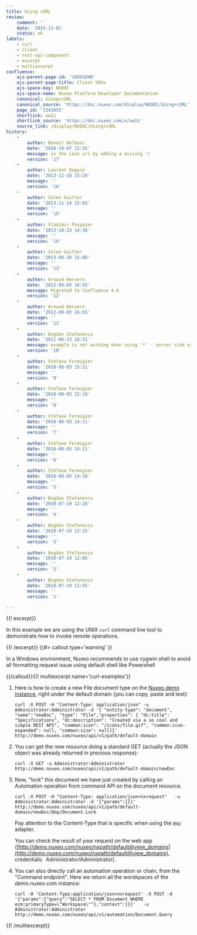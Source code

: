 ```yaml
---
title: Using cURL
review:
    comment: ''
    date: '2015-12-01'
    status: ok
labels:
    - curl
    - client
    - rest-api-component
    - excerpt
    - multiexcerpt
confluence:
    ajs-parent-page-id: '16091040'
    ajs-parent-page-title: Client SDKs
    ajs-space-key: NXDOC
    ajs-space-name: Nuxeo Platform Developer Documentation
    canonical: Using+cURL
    canonical_source: 'https://doc.nuxeo.com/display/NXDOC/Using+cURL'
    page_id: '3343035'
    shortlink: uwIz
    shortlink_source: 'https://doc.nuxeo.com/x/uwIz'
    source_link: /display/NXDOC/Using+cURL
history:
    - 
        author: Benoit Delbosc
        date: '2016-10-07 12:55'
        message: ix the Lock url by adding a missing "/
        version: '17'
    - 
        author: Laurent Doguin
        date: '2013-12-18 15:24'
        message: ''
        version: '16'
    - 
        author: Solen Guitter
        date: '2013-11-14 15:03'
        message: ''
        version: '15'
    - 
        author: Vladimir Pasquier
        date: '2013-10-23 14:30'
        message: ''
        version: '14'
    - 
        author: Solen Guitter
        date: '2013-08-30 15:08'
        message: ''
        version: '13'
    - 
        author: Arnaud Kervern
        date: '2012-09-03 16:55'
        message: Migrated to Confluence 4.0
        version: '12'
    - 
        author: Arnaud Kervern
        date: '2012-09-03 16:55'
        message: ''
        version: '11'
    - 
        author: Bogdan Stefanescu
        date: '2011-06-23 18:31'
        message: example is not working when using '*' - server side exception
        version: '10'
    - 
        author: Stéfane Fermigier
        date: '2010-08-03 15:11'
        message: ''
        version: '9'
    - 
        author: Stéfane Fermigier
        date: '2010-08-03 15:10'
        message: ''
        version: '8'
    - 
        author: Stéfane Fermigier
        date: '2010-08-03 14:11'
        message: ''
        version: '7'
    - 
        author: Stéfane Fermigier
        date: '2010-08-03 14:11'
        message: ''
        version: '6'
    - 
        author: Stéfane Fermigier
        date: '2010-08-03 14:10'
        message: ''
        version: '5'
    - 
        author: Bogdan Stefanescu
        date: '2010-07-19 12:16'
        message: ''
        version: '4'
    - 
        author: Bogdan Stefanescu
        date: '2010-07-19 12:15'
        message: ''
        version: '3'
    - 
        author: Bogdan Stefanescu
        date: '2010-07-19 12:08'
        message: ''
        version: '2'
    - 
        author: Bogdan Stefanescu
        date: '2010-07-19 11:55'
        message: ''
        version: '1'

---
```

{{! excerpt}}

In this example we are using the UNIX `curl` command line tool to demonstrate how to invoke remote operations.

{{! /excerpt}} {{#> callout type='warning' }}

In a Windows environment, Nuxeo recommends to use cygwin shell to avoid all formatting request issue using default shell like Powershell

{{/callout}}{{! multiexcerpt name='curl-examples'}}

1.  Here is how to create a new File document type on the&nbsp;[Nuxeo demo instance](http://demo.nuxeo.com/), right under the default domain (you can copy, paste and test):

    ```
    curl -X POST -H "Content-Type: application/json" -u Administrator:Administrator -d '{ "entity-type": "document", "name":"newDoc", "type": "File","properties": { "dc:title": "Specifications", "dc:description": "Created via a so cool and simple REST API", "common:icon": "/icons/file.gif", "common:icon-expanded": null, "common:size": null}}' http://demo.nuxeo.com/nuxeo/api/v1/path/default-domain
    ```

2.  You can get the new resource doing a standard GET (actually the JSON object was already returned in previous response):

    ```
    curl -X GET -u Administrator:Administrator  http://demo.nuxeo.com/nuxeo/api/v1/path/default-domain/newDoc
    ```

3.  Now, "lock" this document we have just created by calling an Automation operation from command API on the document resource.

    ```
    curl -X POST -H "Content-Type: application/json+nxrequest"   -u Administrator:Administrator -d '{"params":{}}'  http://demo.nuxeo.com/nuxeo/api/v1/path/default-domain/newDoc/@op/Document.Lock
    ```

    Pay attention to the Content-Type that is specific when using the&nbsp;`@op` adapter.

    You can check the result of your request on the web app ([http://demo.nuxeo.com/nuxeo/nxpath/default@view_domains](http://demo.nuxeo.com/nuxeo/nxpath/default@view_domains), credentials:&nbsp; Administrator/Administrator).

4.  You can also directly call an automation operation or chain, from the "Command endpoint". Here we return all the worskpaces of the demo.nuxeo.com instance:

    ```
    curl -H 'Content-Type:application/json+nxrequest' -X POST -d '{"params":{"query":"SELECT * FROM Document WHERE ecm:primaryType=\"Workspace\""},"context":{}}'   -u Administrator:Administrator http://demo.nuxeo.com/nuxeo/api/v1/automation/Document.Query
    ```

{{! /multiexcerpt}}